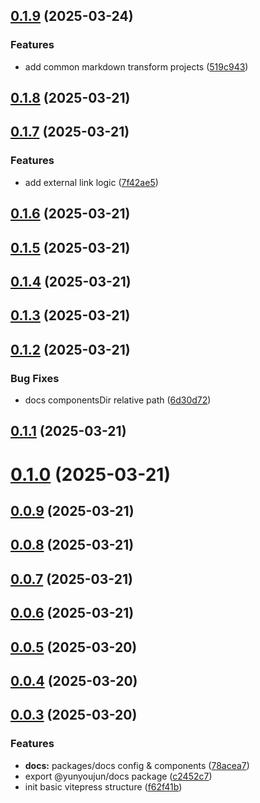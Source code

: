## [0.1.9](https://github.com/YunYouJun/docs/compare/v0.1.8...v0.1.9) (2025-03-24)


### Features

* add common markdown transform projects ([519c943](https://github.com/YunYouJun/docs/commit/519c943fe0176b735f68e18a484ef38fd24a69cb))



## [0.1.8](https://github.com/YunYouJun/docs/compare/v0.1.7...v0.1.8) (2025-03-21)



## [0.1.7](https://github.com/YunYouJun/docs/compare/v0.1.6...v0.1.7) (2025-03-21)


### Features

* add external link logic ([7f42ae5](https://github.com/YunYouJun/docs/commit/7f42ae546c6204cbb2ef20415ee2c07153a3c9f0))



## [0.1.6](https://github.com/YunYouJun/docs/compare/v0.1.5...v0.1.6) (2025-03-21)



## [0.1.5](https://github.com/YunYouJun/docs/compare/v0.1.4...v0.1.5) (2025-03-21)



## [0.1.4](https://github.com/YunYouJun/docs/compare/v0.1.3...v0.1.4) (2025-03-21)



## [0.1.3](https://github.com/YunYouJun/docs/compare/v0.1.2...v0.1.3) (2025-03-21)



## [0.1.2](https://github.com/YunYouJun/docs/compare/v0.1.1...v0.1.2) (2025-03-21)


### Bug Fixes

* docs componentsDir relative path ([6d30d72](https://github.com/YunYouJun/docs/commit/6d30d72a18f10dd43fcdcea7a85d5c07d96727f9))



## [0.1.1](https://github.com/YunYouJun/docs/compare/v0.1.0...v0.1.1) (2025-03-21)



# [0.1.0](https://github.com/YunYouJun/docs/compare/v0.0.9...v0.1.0) (2025-03-21)



## [0.0.9](https://github.com/YunYouJun/docs/compare/v0.0.8...v0.0.9) (2025-03-21)



## [0.0.8](https://github.com/YunYouJun/docs/compare/v0.0.7...v0.0.8) (2025-03-21)



## [0.0.7](https://github.com/YunYouJun/docs/compare/v0.0.6...v0.0.7) (2025-03-21)



## [0.0.6](https://github.com/YunYouJun/docs/compare/v0.0.5...v0.0.6) (2025-03-21)



## [0.0.5](https://github.com/YunYouJun/docs/compare/v0.0.4...v0.0.5) (2025-03-20)



## [0.0.4](https://github.com/YunYouJun/docs/compare/v0.0.3...v0.0.4) (2025-03-20)



## [0.0.3](https://github.com/YunYouJun/docs/compare/f62f41b0e9faeb82de950d153c013667e966b610...v0.0.3) (2025-03-20)


### Features

* **docs:** packages/docs config & components ([78acea7](https://github.com/YunYouJun/docs/commit/78acea785ca4f4ccdfd841c6e0f7b4a3a3cfac6b))
* export @yunyoujun/docs package ([c2452c7](https://github.com/YunYouJun/docs/commit/c2452c7cc4c47822e8745f3864c6786b6d38bda5))
* init basic vitepress structure ([f62f41b](https://github.com/YunYouJun/docs/commit/f62f41b0e9faeb82de950d153c013667e966b610))



